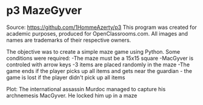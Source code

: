 # p3 MazeGyver


Source: https://github.com/1HommeAzerty/p3 This program was created for academic
purposes, produced for OpenClassrooms.com. All images and names are trademarks
of their respective owners.

The objective was to create a simple maze game using Python. Some conditions
were required: -The maze must be a 15x15 square -MacGyver is controled with
arrow keys -3 items are placed randomly in the maze -The game ends if the player
picks up all items and gets near the guardian - the game is lost if the player
didn't pick up all items

Plot: The international assassin Murdoc managed to capture his archnemesis
MacGyver. He locked him up in a maze
